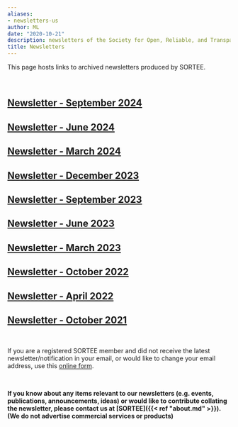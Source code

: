 ```yaml
---
aliases:
- newsletters-us
author: ML
date: "2020-10-21"
description: newsletters of the Society for Open, Reliable, and Transparent Ecology and Evolutionary biology (SORTEE)
title: Newsletters
---
```


This page hosts links to archived newsletters produced by SORTEE.   

&nbsp;
## [Newsletter - September 2024](/pdf/newsletter-202409.pdf)  

## [Newsletter - June 2024](/pdf/newsletter-202406.pdf)  

## [Newsletter - March 2024](/pdf/newsletter-202403.pdf)  

## [Newsletter - December 2023](/pdf/newsletter-202312.pdf)  

## [Newsletter - September 2023](/pdf/newsletter-202309.pdf)  

## [Newsletter - June 2023](/pdf/newsletter-202306.pdf)  

## [Newsletter - March 2023](/pdf/newsletter-202303.pdf)  

## [Newsletter - October 2022](/pdf/newsletter-202210.pdf)    

## [Newsletter - April 2022](/pdf/newsletter-202204.pdf)    

## [Newsletter - October 2021](/pdf/newsletter-202110.pdf)  

&nbsp;

If you are a registered SORTEE member and did not receive the latest newsletter/notification in your email, or would like to change your email address, use this [online form](https://forms.gle/eD31BPypYi3yitRk9).   

&nbsp;

**If you know about any items relevant to our newsletters (e.g. events, publications, announcements, ideas) or would like to contribute collating the newsletter, please contact us at [SORTEE]({{< ref "about.md" >}}). (We do not advertise commercial services or products)**     

&nbsp;
